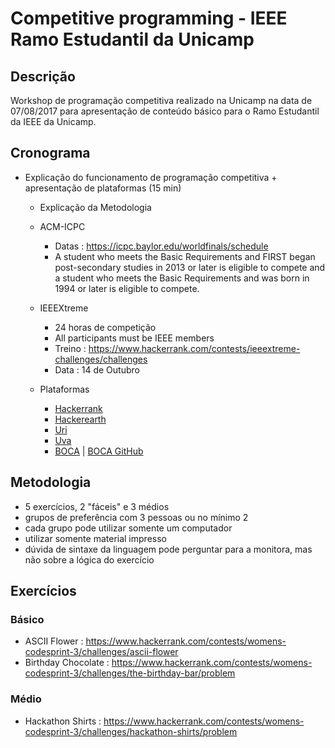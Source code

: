 # Competitive programming - IEEE Ramo Estudantil da Unicamp

## Descrição

Workshop de programação competitiva realizado na Unicamp na data de 07/08/2017 para apresentação de conteúdo básico para o Ramo Estudantil da IEEE da Unicamp.

## Cronograma

- Explicação do funcionamento de programação competitiva + apresentação de plataformas (15 min)
  - Explicação da Metodologia
  - ACM-ICPC
    - Datas : https://icpc.baylor.edu/worldfinals/schedule
    - A student who meets the Basic Requirements and FIRST began post-secondary studies in 2013 or later is eligible to compete and a student who meets the Basic Requirements and was born in 1994 or later is eligible to compete.
  - IEEEXtreme
    - 24 horas de competição
    - All participants must be IEEE members
    - Treino : https://www.hackerrank.com/contests/ieeextreme-challenges/challenges
    - Data : 14 de Outubro

  - Plataformas
    - [Hackerrank](https://www.hackerrank.com/)
    - [Hackerearth](https://www.hackerearth.com)
    - [Uri](https://www.urionlinejudge.com.br)
    - [Uva](https://uva.onlinejudge.org)
    - [BOCA](https://www.ime.usp.br/~cassio/boca/) | [BOCA GitHub](http://github.com/cassiopc/boca/.)

## Metodologia

- 5 exercícios, 2 "fáceis" e 3 médios
- grupos de preferência com 3 pessoas ou no mínimo 2
- cada grupo pode utilizar somente um computador
- utilizar somente material impresso
- dúvida de sintaxe da linguagem pode perguntar para a monitora, mas não sobre a lógica do exercício

## Exercícios

### Básico

- ASCII Flower : https://www.hackerrank.com/contests/womens-codesprint-3/challenges/ascii-flower
- Birthday Chocolate : https://www.hackerrank.com/contests/womens-codesprint-3/challenges/the-birthday-bar/problem

### Médio

- Hackathon Shirts : https://www.hackerrank.com/contests/womens-codesprint-3/challenges/hackathon-shirts/problem
